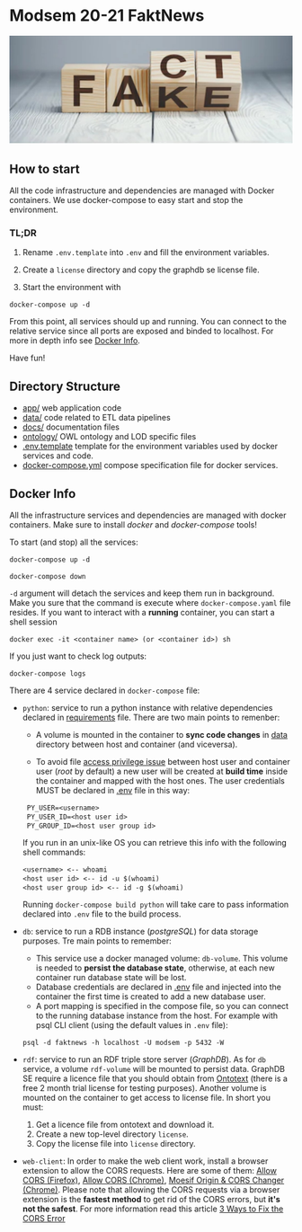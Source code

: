 # Modsem 20-21 FaktNews

<img src="docs/assets/repo_cover.jpg" alt="Markdown Monster icon"/>

## How to start

All the code infrastructure and dependencies are managed with Docker containers. We use docker-compose to easy start and stop the environment.

### TL;DR

1. Rename `.env.template` into `.env` and fill the environment variables.

2. Create a `license` directory and copy the graphdb se license file.

3. Start the environment with

```shell
docker-compose up -d
```

From this point, all services should up and running. You can connect to the relative service since all ports are exposed and binded to localhost. For more in depth info see [Docker Info](#docker-info).

Have fun!

## Directory Structure

- [app/](./modsem2021-faktnews/app) web application code
- [data/](./modsem2021-faktnews/data) code related to ETL data pipelines
- [docs/](./modsem2021-faktnews/docs) documentation files
- [ontology/](./modsem2021-faktnews/ontology) OWL ontology and LOD specific files
- [.env.template](./modsem2021-faktnews/.env.template) template for the environment variables used by docker services and code.
- [docker-compose.yml](./modsem2021-faktnews/docker-compose.yml) compose specification file for docker services.

## Docker Info

All the infrastructure services and dependencies are managed with docker containers. Make sure to install _docker_ and _docker-compose_ tools!

To start (and stop) all the services:

```shell
docker-compose up -d
```

```shell
docker-compose down
```

`-d` argument will detach the services and keep them run in background. Make you sure that the command is execute where `docker-compose.yaml` file resides. If you want to interact with a **running** container, you can start a shell session

```shell
docker exec -it <container name> (or <container id>) sh
```

If you just want to check log outputs:

```shell
docker-compose logs
```

There are 4 service declared in `docker-compose` file:

- `python`: service to run a python instance with relative dependencies declared in [requirements](data/requirements.txt) file. There are two main points to remenber:

  - A volume is mounted in the container to **sync code changes** in [data](data) directory between host and container (and viceversa).

  - To avoid file [access privilege issue](https://jtreminio.com/blog/running-docker-containers-as-current-host-user/) between host user and container user (_root_ by default) a new user will be created at **build time** inside the container and mapped with the host ones. The user credentials MUST be declared in [.env](.env.template) file in this way:

  ```shell
   PY_USER=<username>
   PY_USER_ID=<host user id>
   PY_GROUP_ID=<host user group id>
  ```

  If you run in an unix-like OS you can retrieve this info with the following shell commands:

  ```shell
  <username> <-- whoami
  <host user id> <-- id -u $(whoami)
  <host user group id> <-- id -g $(whoami)
  ```

  Running `docker-compose build python` will take care to pass information declared into `.env` file to the build process.

- `db`: service to run a RDB instance (_postgreSQL_) for data storage purposes. Tre main points to remember:

  - This service use a docker managed volume: `db-volume`. This volume is needed to **persist the database state**, otherwise, at each new container run database state will be lost.
  - Database credentials are declared in [.env](.env.template) file and injected into the container the first time is created to add a new database user.
  - A port mapping is specified in the compose file, so you can connect to the running database instance from the host. For example with psql CLI client (using the default values in `.env` file):

  ```shell
  psql -d faktnews -h localhost -U modsem -p 5432 -W
  ```

- `rdf`: service to run an RDF triple store server (_GraphDB_). As for `db` service, a volume `rdf-volume` will be mounted to persist data. GraphDB SE require a licence file that you should obtain from [Ontotext](https://graphdb.ontotext.com/documentation/standard/se/graphdb-se.html) (there is a free 2 month trial license for testing purposes). Another volume is mounted on the container to get access to license file. In short you must:

  1.  Get a licence file from ontotext and download it.
  2.  Create a new top-level directory `license`.
  3.  Copy the license file into `license` directory.

- `web-client`: In order to make the web client work, install a browser extension to allow the CORS requests. Here are some of them: [Allow CORS (Firefox)](https://addons.mozilla.org/it/firefox/addon/access-control-allow-origin/), [Allow CORS (Chrome)](https://addons.mozilla.org/it/firefox/addon/access-control-allow-origin/), [Moesif Origin & CORS Changer (Chrome)](https://chrome.google.com/webstore/detail/moesif-origin-cors-change/digfbfaphojjndkpccljibejjbppifbc?hl=en-US). Please note that allowing the CORS requests via a browser extension is the **fastest method** to get rid of the CORS errors, but **it's not the safest**. For more information read this article [3 Ways to Fix the CORS Error](https://medium.com/@dtkatz/3-ways-to-fix-the-cors-error-and-how-access-control-allow-origin-works-d97d55946d9)
